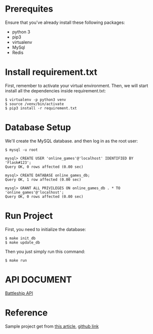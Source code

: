 # Prerequites

Ensure that you've already install these following packages:
* python 3
* pip3
* virtualenv
* MySql
* Redis

# Install requirement.txt

First, remember to activate your virtual environment. Then, we will start install all the dependencies inside requirement.txt:

```
$ virtualenv -p python3 venv
$ source /venv/bin/activate
$ pip3 install -r requirement.txt
```

# Database Setup

We'll create the MySQL database. and then log in as the root user:

```
$ mysql -u root

mysql> CREATE USER 'online_games'@'localhost' IDENTIFIED BY 'Flask#123';
Query OK, 0 rows affected (0.00 sec)

mysql> CREATE DATABASE online_games_db;
Query OK, 1 row affected (0.00 sec)

mysql> GRANT ALL PRIVILEGES ON online_games_db . * TO 'online_games'@'localhost';
Query OK, 0 rows affected (0.00 sec)
```

# Run Project

First, you need to initialize the database:

```
$ make init_db
$ make update_db
```

Then you just simply run this command:

```
$ make run
```

# API DOCUMENT
[Battleship API](https://hackmd.io/s/B1ch__boV)

# Reference

Sample project get from [this article](https://medium.freecodecamp.org/structuring-a-flask-restplus-web-service-for-production-builds-c2ec676de563), [github link](https://github.com/cosmic-byte/flask-restplus-boilerplate)